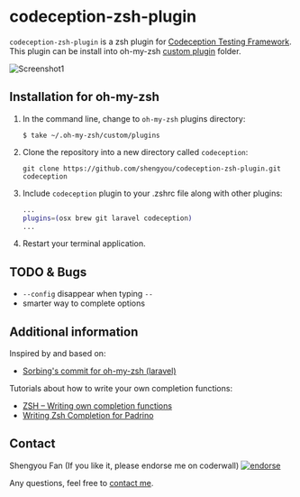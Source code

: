 # codeception-zsh-plugin

`codeception-zsh-plugin` is a zsh plugin for
[Codeception Testing Framework](http://codeception.com/). This plugin can be install into oh-my-zsh [custom plugin](https://github.com/robbyrussell/oh-my-zsh#customization) folder.

![Screenshot1](https://raw.github.com/shengyou/codeception-zsh-plugin/master/images/codeception.gif)

## Installation for oh-my-zsh

1. In the command line, change to `oh-my-zsh` plugins directory:

    ```console
    $ take ~/.oh-my-zsh/custom/plugins
    ```

2. Clone the repository into a new directory called `codeception`:

    ```console
    git clone https://github.com/shengyou/codeception-zsh-plugin.git codeception
    ```

3. Include `codeception` plugin to your .zshrc file along with other plugins:

    ```zsh
    ...
    plugins=(osx brew git laravel codeception)
    ...
    ```

4. Restart your terminal application.

## TODO & Bugs

* `--config` disappear when typing `--`
* smarter way to complete options

## Additional information

Inspired by and based on:

* [Sorbing's commit for oh-my-zsh (laravel)](https://github.com/Sorbing/oh-my-zsh/commit/62bee9aa82aadfdc033bc44c624f78c07af10062)

Tutorials about how to write your own completion functions:

* [ZSH – Writing own completion functions](http://askql.wordpress.com/2011/01/11/zsh-writing-own-completion/)
* [Writing Zsh Completion for Padrino](http://wikimatze.de/writing-zsh-completion-for-padrino.html)

## Contact
Shengyou Fan (If you like it, please endorse me on coderwall) [![endorse](https://api.coderwall.com/shengyou/endorsecount.png)](https://coderwall.com/shengyou)

Any questions, feel free to [contact me](http://twitter.com/shengyou).